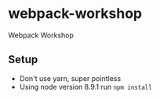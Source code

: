 # webpack-workshop
Webpack Workshop

## Setup
* Don't use yarn, super pointless
* Using node version 8.9.1 run `npm install`

